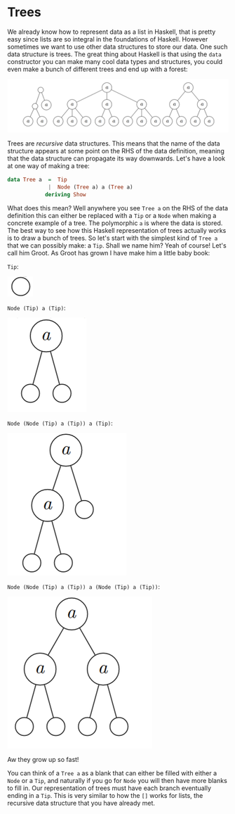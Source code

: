 # Trees

We already know how to represent data as a list in Haskell, that is pretty easy since lists are so integral in the foundations of Haskell. However sometimes we want to use other data structures to store our data. One such data structure is trees. The great thing about Haskell is that using the `data` constructor you can make many cool data types and structures, you could even make a bunch of different trees and end up with a forest:

![Forest](forest.png)

Trees are *recursive* data structures. This means that the name of the data structure appears at some point on the RHS of the data definition, meaning that the data structure can propagate its way downwards. Let's have a look at one way of making a tree:

```haskell
data Tree a  =  Tip
             |  Node (Tree a) a (Tree a)
            deriving Show
```

What does this mean? Well anywhere you see `Tree a` on the RHS of the data definition this can either be replaced with a `Tip` or a `Node` when making a concrete example of a tree. The polymorphic `a` is where the data is stored. The best way to see how this Haskell representation of trees actually works is to draw a bunch of trees. So let's start with the simplest kind of `Tree a` that we can possibly make: a `Tip`. Shall we name him? Yeah of course! Let's call him Groot. As Groot has grown I have make him a little baby book:


`Tip`:


![](tree1.png)

`Node (Tip) a (Tip)`:

![](tree2.png)

`Node (Node (Tip) a (Tip)) a (Tip)`:

![](tree3.png)

`Node (Node (Tip) a (Tip)) a (Node (Tip) a (Tip))`:

![](tree4.png)

Aw they grow up so fast!

You can think of a `Tree a` as a blank that can either be filled with either a `Node` or a `Tip`, and naturally if you go for `Node` you will then have more blanks to fill in. Our representation of trees must have each branch eventually ending in a `Tip`. This is very similar to how the `[]` works for lists, the recursive data structure that you have already met.
